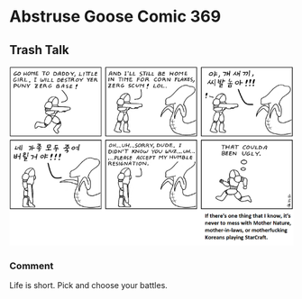 # Abstruse Goose Comic 369
## Trash Talk

![image](comics/he_will_triumph_who_knows_when_to_fight_and_when_to_be_a_pussy---Sun_Tzu.png)
### Comment
Life is short. Pick and choose your battles.

